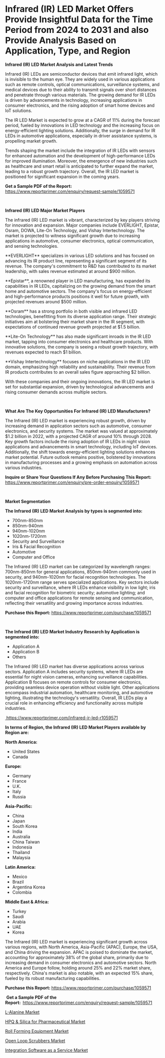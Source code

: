 <p><h1>Infrared (IR) LED Market Offers Provide Insightful Data for the Time Period from 2024 to 2031 and also Provide Analysis Based on Application, Type, and Region</h1></p><p><strong>Infrared (IR) LED Market Analysis and Latest Trends</strong></p>
<p><p>Infrared (IR) LEDs are semiconductor devices that emit infrared light, which is invisible to the human eye. They are widely used in various applications such as remote controls, optical communications, surveillance systems, and medical devices due to their ability to transmit signals over short distances and penetrate through various materials. The growing demand for IR LEDs is driven by advancements in technology, increasing applications in consumer electronics, and the rising adoption of smart home devices and IoT solutions.</p><p>The IR LED Market is expected to grow at a CAGR of 11% during the forecast period, fueled by innovations in LED technology and the increasing focus on energy-efficient lighting solutions. Additionally, the surge in demand for IR LEDs in automotive applications, especially in driver assistance systems, is propelling market growth. </p><p>Trends shaping the market include the integration of IR LEDs with sensors for enhanced automation and the development of high-performance LEDs for improved illumination. Moreover, the emergence of new industries such as healthcare and smart retail is anticipated to further expand the market, leading to a robust growth trajectory. Overall, the IR LED market is positioned for significant expansion in the coming years.</p></p>
<p><strong>Get a Sample PDF of the Report:&nbsp;</strong> <a href="https://www.reportprimer.com/enquiry/request-sample/1059571">https://www.reportprimer.com/enquiry/request-sample/1059571</a></p>
<p>&nbsp;</p>
<p><strong>Infrared (IR) LED Major Market Players</strong></p>
<p><p>The infrared (IR) LED market is vibrant, characterized by key players striving for innovation and expansion. Major companies include EVERLIGHT, Epistar, Osram, DOWA, Lite-On Technology, and Vishay Intertechnology. The market is projected to witness significant growth due to increasing applications in automotive, consumer electronics, optical communication, and sensing technologies.</p><p>**EVERLIGHT** specializes in various LED solutions and has focused on advancing its IR product line, representing a significant segment of its revenue. The company's commitment to R&D has contributed to its market leadership, with sales revenue estimated at around $900 million.</p><p>**Epistar**, a renowned player in LED manufacturing, has expanded its capabilities in IR LEDs, capitalizing on the growing demand from the smart home and automotive sectors. The company's focus on energy-efficient and high-performance products positions it well for future growth, with projected revenues around $500 million.</p><p>**Osram** has a strong portfolio in both visible and infrared LED technologies, benefitting from its diverse application range. Their strategic initiatives aim at bolstering their market share in the IR segment, with expectations of continued revenue growth projected at $1.5 billion.</p><p>**Lite-On Technology** has also made significant inroads in the IR LED market, tapping into consumer electronics and healthcare products. With innovative solutions, the company is seeing a robust growth trajectory, with revenues expected to reach $1 billion.</p><p>**Vishay Intertechnology** focuses on niche applications in the IR LED domain, emphasizing high reliability and sustainability. Their revenue from IR products contributes to an overall sales figure approaching $2 billion.</p><p>With these companies and their ongoing innovations, the IR LED market is set for substantial expansion, driven by technological advancements and rising consumer demands across multiple sectors.</p></p>
<p>&nbsp;</p>
<p><strong>What Are The Key Opportunities For Infrared (IR) LED Manufacturers?</strong></p>
<p><p>The Infrared (IR) LED market is experiencing robust growth, driven by increasing demand in application sectors such as automotive, consumer electronics, and security systems. The market was valued at approximately $1.2 billion in 2022, with a projected CAGR of around 10% through 2028. Key growth factors include the rising adoption of IR LEDs in night vision applications and advancements in smart technology, including IoT devices. Additionally, the shift towards energy-efficient lighting solutions enhances market potential. Future outlook remains positive, bolstered by innovations in manufacturing processes and a growing emphasis on automation across various industries.</p></p>
<p><strong>Inquire or Share Your Questions If Any Before Purchasing This Report:</strong> <a href="https://www.reportprimer.com/enquiry/pre-order-enquiry/1059571">https://www.reportprimer.com/enquiry/pre-order-enquiry/1059571</a></p>
<p>&nbsp;</p>
<p><strong>Market Segmentation</strong></p>
<p><strong>The Infrared (IR) LED Market Analysis by types is segmented into:</strong></p>
<p><ul><li>700nm-850nm</li><li>850nm-940nm</li><li>940nm-1020nm</li><li>1020nm-1720nm</li><li>Security and Surveillance</li><li>Iris & Facial Recognition</li><li>Automotive</li><li>Computer and Office</li></ul></p>
<p><p>The Infrared (IR) LED market can be categorized by wavelength ranges: 700nm-850nm for general applications, 850nm-940nm commonly used in security, and 940nm-1020nm for facial recognition technologies. The 1020nm-1720nm range serves specialized applications. Key sectors include security and surveillance, where IR LEDs enhance visibility in low light; iris and facial recognition for biometric security; automotive lighting; and computer and office applications for remote sensing and communication, reflecting their versatility and growing importance across industries.</p></p>
<p><strong>Purchase this Report:&nbsp;</strong><a href="https://www.reportprimer.com/purchase/1059571">https://www.reportprimer.com/purchase/1059571</a></p>
<p>&nbsp;</p>
<p><strong>The Infrared (IR) LED Market Industry Research by Application is segmented into:</strong></p>
<p><ul><li>Application A</li><li>Application B</li><li>Others</li></ul></p>
<p><p>The Infrared (IR) LED market has diverse applications across various sectors. Application A includes security systems, where IR LEDs are essential for night vision cameras, enhancing surveillance capabilities. Application B focuses on remote controls for consumer electronics, providing seamless device operation without visible light. Other applications encompass industrial automation, healthcare monitoring, and automotive lighting, illustrating the technology's versatility. Overall, IR LEDs play a crucial role in enhancing efficiency and functionality across multiple industries.</p></p>
<p><a href="https://www.reportprimer.com/infrared-ir-led-r1059571">&nbsp;https://www.reportprimer.com/infrared-ir-led-r1059571</a></p>
<p><strong>In terms of Region, the Infrared (IR) LED Market Players available by Region are:</strong></p>
<p>
    <p> <strong> North America: </strong>
        <ul>
            <li>United States</li>
            <li>Canada</li>
        </ul>
        </p> 
    <p> <strong> Europe: </strong>
        <ul>
            <li>Germany</li>
            <li>France</li>
            <li>U.K.</li>
            <li>Italy</li>
            <li>Russia</li>
        </ul>
        </p> 
    <p> <strong> Asia-Pacific: </strong>
        <ul>
            <li>China</li>
            <li>Japan</li>
            <li>South Korea</li>
            <li>India</li>
            <li>Australia</li>
            <li>China Taiwan</li>
            <li>Indonesia</li>
            <li>Thailand</li>
            <li>Malaysia</li>
        </ul>
        </p> 
    <p> <strong> Latin America: </strong>
        <ul>
            <li>Mexico</li>
            <li>Brazil</li>
            <li>Argentina Korea</li>
            <li>Colombia</li>
        </ul>
        </p> 
    <p> <strong> Middle East & Africa: </strong>
        <ul>
            <li>Turkey</li>
            <li>Saudi</li>
            <li>Arabia</li>
            <li>UAE</li>
            <li>Korea</li>
        </ul>
    </p>
    </p>
<p><p>The Infrared (IR) LED market is experiencing significant growth across various regions, with North America, Asia-Pacific (APAC), Europe, the USA, and China driving the expansion. APAC is poised to dominate the market, accounting for approximately 38% of the global share, primarily due to increasing demand in consumer electronics and automotive sectors. North America and Europe follow, holding around 25% and 22% market share, respectively. China's market is also notable, with an expected 15% share, fueled by its robust manufacturing capabilities.</p></p>
<p><strong>Purchase this Report: </strong><a href="https://www.reportprimer.com/purchase/1059571">https://www.reportprimer.com/purchase/1059571</a></p>
<p>&nbsp;<strong>Get a Sample PDF of the Report:&nbsp;&nbsp;</strong><a href="https://www.reportprimer.com/enquiry/request-sample/1059571">https://www.reportprimer.com/enquiry/request-sample/1059571</a></p>
<p><strong></strong></p>
<p><p><a href="https://github.com/RogerBennett414/Market-Research-Report-List-1/blob/main/l-alanine-market.md">L-Alanine Market</a></p><p><a href="https://medium.com/@vincentbutlerjxxf/strategic-market-insights-into-the-global-hpq-silica-for-pharmaceutical-market-2024-2031-7337749591e7?postPublishedType=repub">HPQ & Silica for Pharmaceutical Market</a></p><p><a href="https://issuu.com/reportprime-2/docs/roll-forming-equipment-market-size-_743c9cde4f9768">Roll Forming Equipment Market</a></p><p><a href="https://issuu.com/reportprime-2/docs/open-loop-scrubbers-market-size-203_6882b595566036">Open Loop Scrubbers Market</a></p><p><a href="https://www.linkedin.com/pulse/integration-software-service-market-global-insights-regional-day7c">Integration Software as a Service Market</a></p></p>
